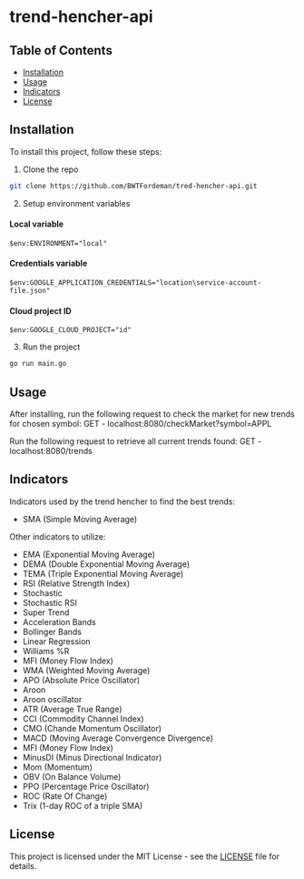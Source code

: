 ﻿# trend-hencher-api


## Table of Contents
- [Installation](#installation)
- [Usage](#usage)
- [Indicators](#indicators)
- [License](#license)

## Installation
To install this project, follow these steps:

1. Clone the repo
```bash
git clone https://github.com/BWTFordeman/tred-hencher-api.git
```
2. Setup environment variables
#### Local variable
    $env:ENVIRONMENT="local"
#### Credentials variable
    $env:GOOGLE_APPLICATION_CREDENTIALS="location\service-account-file.json"
#### Cloud project ID
    $env:GOOGLE_CLOUD_PROJECT="id"     

3. Run the project
 ```bash
go run main.go
```

## Usage
After installing, run the following request to check the market for new trends for chosen symbol:
GET - localhost:8080/checkMarket?symbol=APPL

Run the following request to retrieve all current trends found:
GET - localhost:8080/trends

## Indicators
Indicators used by the trend hencher to find the best trends:

- SMA (Simple Moving Average)

Other indicators to utilize:

- EMA (Exponential Moving Average)
- DEMA (Double Exponential Moving Average)
- TEMA (Triple Exponential Moving Average)
- RSI (Relative Strength Index)
- Stochastic
- Stochastic RSI
- Super Trend
- Acceleration Bands
- Bollinger Bands
- Linear Regression
- Williams %R
- MFI (Money Flow Index)
- WMA (Weighted Moving Average)
- APO (Absolute Price Oscillator)
- Aroon
- Aroon oscillator
- ATR (Average True Range)
- CCI (Commodity Channel Index)
- CMO (Chande Momentum Oscillator)
- MACD (Moving Average Convergence Divergence)
- MFI (Money Flow Index)
- MinusDI (Minus Directional Indicator)
- Mom (Momentum)
- OBV (On Balance Volume)
- PPO (Percentage Price Oscillator)
- ROC (Rate Of Change)
- Trix (1-day ROC of a triple SMA)

## License
This project is licensed under the MIT License - see the [LICENSE](LICENSE) file for details.
